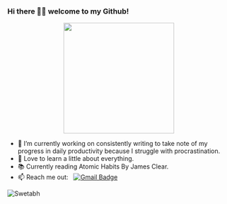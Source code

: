 ### Hi there 👋🏾  welcome to my Github!


<p align="center">
  <img width="250" src="https://media.giphy.com/media/WtTnAfZn6aVJfBzlN3/giphy.gif">
</p>

- 🔭 I’m currently working on consistently writing to take note of my progress in daily productivity because I struggle with procrastination.
- 💬 Love to learn a little about everything.
- 📚 Currently reading Atomic Habits By James Clear.
- 📫 Reach me out: &nbsp;&nbsp;[![Gmail Badge](https://img.shields.io/badge/-Gmail-c14438?style=flat-square&logo=Gmail&logoColor=white&link=mailto:swetabh.subham@gmail.com)](mailto:swetabh.subham@gmail.com)


<img src="https://komarev.com/ghpvc/?username=sourcecontrol-exe&label=Profile%20views&color=0e75b6&style=flat" alt="Swetabh" />
